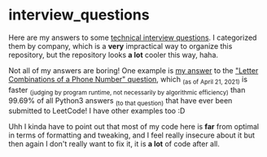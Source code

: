 # interview_questions

Here are my answers to some [technical interview questions](https://en.wikipedia.org/wiki/Coding_interview). I categorized them by company, which is a **very** impractical way to organize this repository, but the repository looks **a lot** cooler this way, haha.

Not all of my answers are boring! One example is [my answer](https://github.com/numdar335/interview_questions/blob/main/JPMorgan%20Chase/leetcode_0017.py) to the ["Letter Combinations of a Phone Number" question](https://leetcode.com/problems/letter-combinations-of-a-phone-number/), which
<sub>(as of April 21, 2021)</sub> is faster <sub>(judging by program runtime, not necessarily by algorithmic efficiency)</sub> than 99.69% of all Python3 answers <sub>(to that question)</sub> that have ever been submitted to LeetCode! I have other examples too :D

Uhh I kinda have to point out that most of my code here is **far** from optimal in terms of formatting and tweaking, and I feel really insecure about it but then again I don't really want to fix it, it is **a lot** of code after all.
